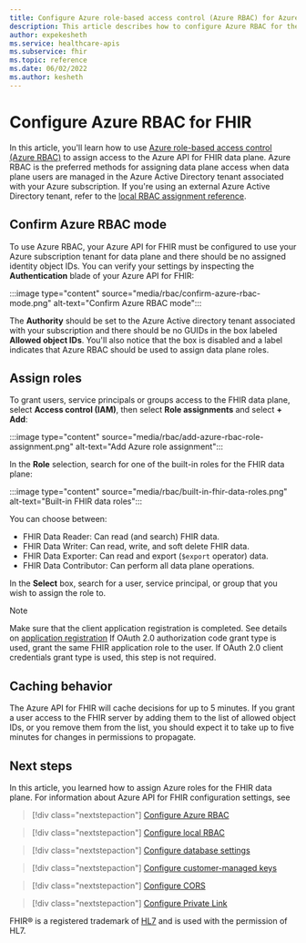 ```yaml
---
title: Configure Azure role-based access control (Azure RBAC) for Azure API for FHIR
description: This article describes how to configure Azure RBAC for the Azure API for FHIR data plane
author: expekesheth
ms.service: healthcare-apis
ms.subservice: fhir
ms.topic: reference 
ms.date: 06/02/2022
ms.author: kesheth
---
```


# Configure Azure RBAC for FHIR 

In this article, you'll learn how to use [Azure role-based access control (Azure RBAC)](../../role-based-access-control/index.yml) to assign access to the Azure API for FHIR data plane. Azure RBAC is the preferred methods for assigning data plane access when data plane users are managed in the Azure Active Directory tenant associated with your Azure subscription. If you're using an external Azure Active Directory tenant, refer to the [local RBAC assignment reference](configure-local-rbac.md).

## Confirm Azure RBAC mode

To use Azure RBAC, your Azure API for FHIR must be configured to use your Azure subscription tenant for data plane and there should be no assigned identity object IDs. You can verify your settings by inspecting the **Authentication** blade of your Azure API for FHIR:

:::image type="content" source="media/rbac/confirm-azure-rbac-mode.png" alt-text="Confirm Azure RBAC mode":::

The **Authority** should be set to the Azure Active directory tenant associated with your subscription and there should be no GUIDs in the box labeled **Allowed object IDs**. You'll also notice that the box is disabled and a label indicates that Azure RBAC should be used to assign data plane roles.

## Assign roles

To grant users, service principals or groups access to the FHIR data plane, select **Access control (IAM)**, then select **Role assignments** and select **+ Add**:

:::image type="content" source="media/rbac/add-azure-rbac-role-assignment.png" alt-text="Add Azure role assignment":::

In the **Role** selection, search for one of the built-in roles for the FHIR data plane:

:::image type="content" source="media/rbac/built-in-fhir-data-roles.png" alt-text="Built-in FHIR data roles":::

You can choose between:

* FHIR Data Reader: Can read (and search) FHIR data.
* FHIR Data Writer: Can read, write, and soft delete FHIR data.
* FHIR Data Exporter: Can read and export (`$export` operator) data.
* FHIR Data Contributor: Can perform all data plane operations.

In the **Select** box, search for a user, service principal, or group that you wish to assign the role to.

>[!Note]
>Make sure that the client application registration is completed. See details on [application registration](register-confidential-azure-ad-client-app.md)
>If OAuth 2.0 authorization code grant type is used, grant the same FHIR application role to the user. If OAuth 2.0 client credentials grant type is used, this step is not required.

## Caching behavior

The Azure API for FHIR will cache decisions for up to 5 minutes. If you grant a user access to the FHIR server by adding them to the list of allowed object IDs, or you remove them from the list, you should expect it to take up to five minutes for changes in permissions to propagate.

## Next steps

In this article, you learned how to assign Azure roles for the FHIR data plane. For information about Azure API for FHIR configuration settings, see

>[!div class="nextstepaction"]
>[Configure Azure RBAC](configure-azure-rbac.md)

>[!div class="nextstepaction"]
>[Configure local RBAC](configure-local-rbac.md)

>[!div class="nextstepaction"]
>[Configure database settings](configure-database.md)

>[!div class="nextstepaction"]
>[Configure customer-managed keys](customer-managed-key.md)

>[!div class="nextstepaction"]
>[Configure CORS](configure-cross-origin-resource-sharing.md)

>[!div class="nextstepaction"]
>[Configure Private Link](configure-private-link.md)

FHIR&#174; is a registered trademark of [HL7](https://hl7.org/fhir/) and is used with the permission of HL7. 

